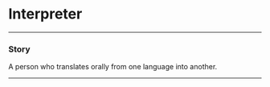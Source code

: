 # Interpreter

---

### Story 


A person who translates orally from one language into another.



---

